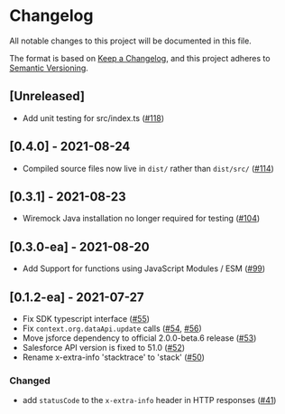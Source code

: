 # Changelog
All notable changes to this project will be documented in this file.

The format is based on [Keep a Changelog](https://keepachangelog.com/en/1.0.0/),
and this project adheres to [Semantic Versioning](https://semver.org/spec/v2.0.0.html).

## [Unreleased]

- Add unit testing for src/index.ts ([#118](https://github.com/forcedotcom/sf-fx-runtime-nodejs/pull/118))

## [0.4.0] - 2021-08-24

- Compiled source files now live in `dist/` rather than `dist/src/`
  ([#114](https://github.com/forcedotcom/sf-fx-runtime-nodejs/pull/114))

## [0.3.1] - 2021-08-23
- Wiremock Java installation no longer required for testing ([#104](https://github.com/forcedotcom/sf-fx-runtime-nodejs/pull/104))

## [0.3.0-ea] - 2021-08-20

- Add Support for functions using JavaScript Modules / ESM ([#99](https://github.com/forcedotcom/sf-fx-runtime-nodejs/pull/99))

## [0.1.2-ea] - 2021-07-27

- Fix SDK typescript interface  ([#55](https://github.com/forcedotcom/sf-fx-runtime-nodejs/pull/55))
- Fix `context.org.dataApi.update` calls ([#54](https://github.com/forcedotcom/sf-fx-runtime-nodejs/pull/54), [#56](https://github.com/forcedotcom/sf-fx-runtime-nodejs/pull/56))
- Move jsforce dependency to official 2.0.0-beta.6 release ([#53](https://github.com/forcedotcom/sf-fx-runtime-nodejs/pull/53))
- Salesforce API version is fixed to 51.0 ([#52](https://github.com/forcedotcom/sf-fx-runtime-nodejs/pull/52))
- Rename x-extra-info 'stacktrace' to 'stack' ([#50](https://github.com/forcedotcom/sf-fx-runtime-nodejs/pull/50))

### Changed
- add `statusCode` to the `x-extra-info` header in HTTP responses ([#41](https://github.com/forcedotcom/sf-fx-runtime-nodejs/pull/41))
